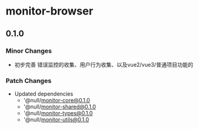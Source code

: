 # monitor-browser

## 0.1.0

### Minor Changes

- 初步完善 错误监控的收集、用户行为收集、以及vue2/vue3/普通项目功能的

### Patch Changes

- Updated dependencies
  - '@null/monitor-core@0.1.0
  - '@null/monitor-shared@0.1.0
  - '@null/monitor-types@0.1.0
  - '@null/monitor-utils@0.1.0
